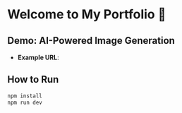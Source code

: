 # Welcome to My Portfolio 🚀

## Demo: AI-Powered Image Generation
- **Example URL**:

## How to Run
```bash
npm install
npm run dev
